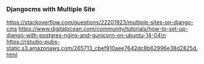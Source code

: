 ### Djangocms with Multiple Site
https://stackoverflow.com/questions/22201923/multiple-sites-on-django-cms
https://www.digitalocean.com/community/tutorials/how-to-set-up-django-with-postgres-nginx-and-gunicorn-on-ubuntu-14-04\n
https://rstudio-pubs-static.s3.amazonaws.com/265713_cbef910aee7642dc8b62996e38d2825d.html
